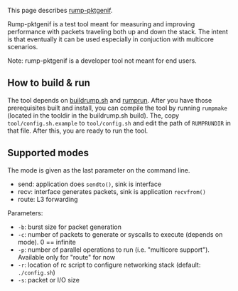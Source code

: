 This page describes [rump-pktgenif](http://repo.rumpkernel.org/rump-pktgenif/).

Rump-pktgenif is a test tool meant for measuring and
improving performance with packets traveling both up and down the stack.
The intent is that eventually it can be used especially in conjuction
with multicore scenarios.

Note: rump-pktgenif is a developer tool not meant for end users.

How to build & run
------------------

The tool depends on [buildrump.sh](http://repo.rumpkernel.org/buildrump.sh) and [rumprun](http://repo.rumpkernel.org/rumprun).  After you have those prerequisites built and install,
you can compile the tool by running `rumpmake` (located in the tooldir in the buildrump.sh build).
The, copy `tool/config.sh.example` to `tool/config.sh` and edit the path of `RUMPRUNDIR` in
that file.  After this, you are ready to run the tool.

Supported modes
---------------

The mode is given as the last parameter on the command line.

* send: application does `sendto()`, sink is interface
* recv: interface generates packets, sink is application `recvfrom()`
* route: L3 forwarding

Parameters:

* `-b`: burst size for packet generation
* `-c`: number of packets to generate or syscalls to execute (depends on mode). 0 == infinite
* `-p`: number of parallel operations to run (i.e. "multicore support").  Available only for "route" for now
* `-r`: location of rc script to configure networking stack (default: `./config.sh`)
* `-s`: packet or I/O size
